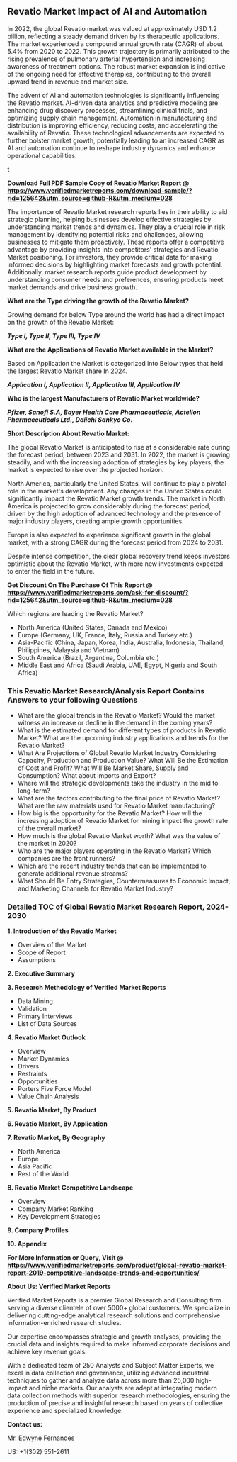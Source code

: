 <h2>Revatio Market Impact of AI and Automation</h2><p>In 2022, the global Revatio market was valued at approximately USD 1.2 billion, reflecting a steady demand driven by its therapeutic applications. The market experienced a compound annual growth rate (CAGR) of about 5.4% from 2020 to 2022. This growth trajectory is primarily attributed to the rising prevalence of pulmonary arterial hypertension and increasing awareness of treatment options. The robust market expansion is indicative of the ongoing need for effective therapies, contributing to the overall upward trend in revenue and market size.</p><p>The advent of AI and automation technologies is significantly influencing the Revatio market. AI-driven data analytics and predictive modeling are enhancing drug discovery processes, streamlining clinical trials, and optimizing supply chain management. Automation in manufacturing and distribution is improving efficiency, reducing costs, and accelerating the availability of Revatio. These technological advancements are expected to further bolster market growth, potentially leading to an increased CAGR as AI and automation continue to reshape industry dynamics and enhance operational capabilities.</p>t</p><p id="" class=""><strong>Download Full PDF Sample Copy of Revatio Market Report @ <a href="https://www.verifiedmarketreports.com/download-sample/?rid=125642&utm_source=github-R&utm_medium=028" target="_blank">https://www.verifiedmarketreports.com/download-sample/?rid=125642&utm_source=github-R&utm_medium=028</a></strong></p><p>The importance of&nbsp;Revatio Market research reports lies in their ability to aid strategic planning, helping businesses develop effective strategies by understanding market trends and dynamics. They play a crucial role in risk management by identifying potential risks and challenges, allowing businesses to mitigate them proactively. These reports offer a competitive advantage by providing insights into competitors' strategies and Revatio Market positioning. For investors, they provide critical data for making informed decisions by highlighting market forecasts and growth potential. Additionally, market research reports guide product development by understanding consumer needs and preferences, ensuring products meet market demands and drive business growth.</p><p><strong>What are the&nbsp;Type driving the growth of the Revatio Market?</strong></p><p id="" class="">Growing demand for below Type around the world has had a direct impact on the growth of the Revatio Market:</p><em><strong>Type I, Type II, Type III, Type IV</strong></em></p><strong>What are the&nbsp;Applications&nbsp;of Revatio Market available in the Market?</strong></p><p id="" class="">Based on Application the Market is categorized into Below types that held the largest Revatio Market share In 2024.</p><em><strong>Application I, Application II, Application III, Application IV</strong></em></p><strong>Who is the largest Manufacturers of Revatio Market worldwide?</strong></p><p><em><strong>Pfizer, Sanofi S.A, Bayer Health Care Pharmaceuticals, Actelion Pharmaceuticals Ltd., Daiichi Sankyo Co.</strong></em></p><p id="" class=""><strong>Short Description About Revatio Market:</strong></p><p>The global Revatio Market is anticipated to rise at a considerable rate during the forecast period, between 2023 and 2031. In 2022, the market is growing steadily, and with the increasing adoption of strategies by key players, the market is expected to rise over the projected horizon.</p><p>North America, particularly the United States, will continue to play a pivotal role in the market's development. Any changes in the United States could significantly impact the Revatio Market growth trends. The market in North America is projected to grow considerably during the forecast period, driven by the high adoption of advanced technology and the presence of major industry players, creating ample growth opportunities.</p><p>Europe is also expected to experience significant growth in the global market, with a strong CAGR during the forecast period from 2024 to 2031.</p><p>Despite intense competition, the clear global recovery trend keeps investors optimistic about the Revatio Market, with more new investments expected to enter the field in the future.</p><p id="" class=""><strong>Get Discount On The Purchase Of This Report @ <a href="https://www.verifiedmarketreports.com/ask-for-discount/?rid=125642&utm_source=github-R&utm_medium=028" target="_blank">https://www.verifiedmarketreports.com/ask-for-discount/?rid=125642&utm_source=github-R&utm_medium=028</a></strong></p>Which regions are leading the Revatio Market?</p><ul><li>North America (United States, Canada and Mexico)</li><li>Europe (Germany, UK, France, Italy, Russia and Turkey etc.)</li><li>Asia-Pacific (China, Japan, Korea, India, Australia, Indonesia, Thailand, Philippines, Malaysia and Vietnam)</li><li>South America (Brazil, Argentina, Columbia etc.)</li><li>Middle East and Africa (Saudi Arabia, UAE, Egypt, Nigeria and South Africa)</li></ul><h3 id="" class="">This Revatio Market Research/Analysis Report Contains Answers to your following Questions</h3><ul><li>What are the global trends in the Revatio Market? Would the market witness an increase or decline in the demand in the coming years?</li><li>What is the estimated demand for different types of products in Revatio Market? What are the upcoming industry applications and trends for the Revatio Market?</li><li>What Are Projections of Global Revatio Market Industry Considering Capacity, Production and Production Value? What Will Be the Estimation of Cost and Profit? What Will Be Market Share, Supply and Consumption? What about imports and Export?</li><li>Where will the strategic developments take the industry in the mid to long-term?</li><li>What are the factors contributing to the final price of Revatio Market? What are the raw materials used for Revatio Market manufacturing?</li><li>How big is the opportunity for the Revatio Market? How will the increasing adoption of Revatio Market for mining impact the growth rate of the overall market?</li><li>How much is the global Revatio Market worth? What was the value of the market In 2020?</li><li>Who are the major players operating in the Revatio Market? Which companies are the front runners?</li><li>Which are the recent industry trends that can be implemented to generate additional revenue streams?</li><li>What Should Be Entry Strategies, Countermeasures to Economic Impact, and Marketing Channels for Revatio Market Industry?</li></ul><h3 id="" class="">Detailed TOC of Global Revatio Market Research Report, 2024-2030</h3><p id="" class=""><strong>1. Introduction of the Revatio Market</strong></p><ul><li>Overview of the Market</li><li>Scope of Report</li><li>Assumptions</li></ul><p id="" class=""><strong>2. Executive Summary</strong></p><p id="" class=""><strong>3. Research Methodology of Verified Market Reports</strong></p><ul><li>Data Mining</li><li>Validation</li><li>Primary Interviews</li><li>List of Data Sources</li></ul><p id="" class=""><strong>4. Revatio Market Outlook</strong></p><ul><li>Overview</li><li>Market Dynamics</li><li>Drivers</li><li>Restraints</li><li>Opportunities</li><li>Porters Five Force Model</li><li>Value Chain Analysis</li></ul><p id="" class=""><strong>5. Revatio Market, By Product</strong></p><p id="" class=""><strong>6. Revatio Market, By Application</strong></p><p id="" class=""><strong>7. Revatio Market, By Geography</strong></p><ul><li>North America</li><li>Europe</li><li>Asia Pacific</li><li>Rest of the World</li></ul><p id="" class=""><strong>8. Revatio Market Competitive Landscape</strong></p><ul><li>Overview</li><li>Company Market Ranking</li><li>Key Development Strategies</li></ul><p id="" class=""><strong>9. Company Profiles</strong></p><p id="" class=""><strong>10. Appendix</strong></p><p id="" class=""><strong>For More Information or Query, Visit @ <a href="https://www.verifiedmarketreports.com/product/global-revatio-market-report-2019-competitive-landscape-trends-and-opportunities/" target="_blank">https://www.verifiedmarketreports.com/product/global-revatio-market-report-2019-competitive-landscape-trends-and-opportunities/</a></strong></p><p id="" class=""><strong>About Us: Verified Market Reports</strong></p><p id="" class="">Verified Market Reports is a premier Global Research and Consulting firm serving a diverse clientele of over 5000+ global customers. We specialize in delivering cutting-edge analytical research solutions and comprehensive information-enriched research studies.</p><p id="" class="">Our expertise encompasses strategic and growth analyses, providing the crucial data and insights required to make informed corporate decisions and achieve key revenue goals.</p><p id="" class="">With a dedicated team of 250 Analysts and Subject Matter Experts, we excel in data collection and governance, utilizing advanced industrial techniques to gather and analyze data across more than 25,000 high-impact and niche markets. Our analysts are adept at integrating modern data collection methods with superior research methodologies, ensuring the production of precise and insightful research based on years of collective experience and specialized knowledge.</p><p id="" class=""><strong>Contact us:</strong></p><p id="" class="">Mr. Edwyne Fernandes</p><p id="" class="">US: +1(302) 551-2611</p>